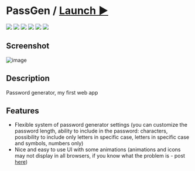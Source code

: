 # PassGen / [Launch ▶️](https://zalexanninev15.github.io/PassGen) 

[![](https://img.shields.io/badge/platforms-All_with_Internet-27282D.svg)](https://github.com/Zalexanninev15/PassGen)
[![](https://img.shields.io/badge/written_on-HTML-E34F26.svg?logo=html5)](https://github.com/Zalexanninev15/PassGen)
[![](https://img.shields.io/badge/release-v1.1-blue.svg)](https://github.com/Zalexanninev15/PassGen)
[![](https://img.shields.io/github/last-commit/Zalexanninev15/PassGen)](https://github.com/Zalexanninev15/PassGen/commits/main)
[![](https://img.shields.io/badge/license-MIT-blue.svg)](LICENSE)
[![](https://img.shields.io/badge/Donate-FFDD00.svg?logo=buymeacoffee&logoColor=black)](https://z15.neocities.org/donate)

## Screenshot

![image](https://user-images.githubusercontent.com/51060911/148643936-df6fbc9a-fad2-4ef8-8328-b83b5825b3e6.png)

## Description
Password generator, my first web app

## Features

- Flexible system of password generator settings (you can customize the password length, ability to include in the password: characters, possibility to include only letters in specific case, letters in specific case and symbols, numbers only)
- Nice and easy to use UI with some animations (animations and icons may not display in all browsers, if you know what the problem is - post [here](https://github.com/Zalexanninev15/PassGen/issues/new))
